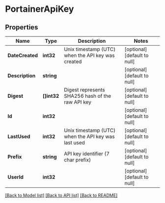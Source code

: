 # PortainerApiKey

## Properties
Name | Type | Description | Notes
------------ | ------------- | ------------- | -------------
**DateCreated** | **int32** | Unix timestamp (UTC) when the API key was created | [optional] [default to null]
**Description** | **string** |  | [optional] [default to null]
**Digest** | **[]int32** | Digest represents SHA256 hash of the raw API key | [optional] [default to null]
**Id** | **int32** |  | [optional] [default to null]
**LastUsed** | **int32** | Unix timestamp (UTC) when the API key was last used | [optional] [default to null]
**Prefix** | **string** | API key identifier (7 char prefix) | [optional] [default to null]
**UserId** | **int32** |  | [optional] [default to null]

[[Back to Model list]](../README.md#documentation-for-models) [[Back to API list]](../README.md#documentation-for-api-endpoints) [[Back to README]](../README.md)


